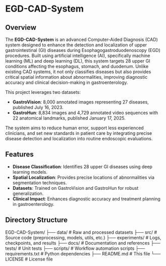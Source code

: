 # EGD-CAD-System

## Overview

The **EGD-CAD-System** is an advanced Computer-Aided Diagnosis (CAD) system designed to enhance the detection and localization of upper gastrointestinal (GI) diseases during Esophagogastroduodenoscopy (EGD) procedures. Built using artificial intelligence (AI), specifically machine learning (ML) and deep learning (DL), this system targets 28 upper GI conditions affecting the esophagus, stomach, and duodenum. Unlike existing CAD systems, it not only classifies diseases but also provides critical spatial information about abnormalities, improving diagnostic accuracy and clinical decision-making in gastroenterology.

This project leverages two datasets:
- **GastroVision**: 8,000 annotated images representing 27 diseases, published July 16, 2023.
- **GastroHun**: 8,834 images and 4,729 annotated video sequences with 22 anatomical landmarks, published January 17, 2025.

The system aims to reduce human error, support less experienced clinicians, and set new standards in patient care by integrating precise disease detection and localization into routine endoscopic evaluations.

## Features

- **Disease Classification**: Identifies 28 upper GI diseases using deep learning models.
- **Spatial Localization**: Provides precise locations of abnormalities via segmentation techniques.
- **Datasets**: Trained on GastroVision and GastroHun for robust generalization.
- **Clinical Impact**: Enhances diagnostic accuracy and treatment planning in gastroenterology.

## Directory Structure

EGD-CAD-System/
├── data/                # Raw and processed datasets
├── src/                 # Source code (preprocessing, models, utils, etc.)
├── experiments/         # Logs, checkpoints, and results
├── docs/                # Documentation and references
├── tests/               # Unit tests
├── scripts/             # Workflow automation scripts
├── requirements.txt     # Python dependencies
├── README.md            # This file
└── LICENSE              # License file

